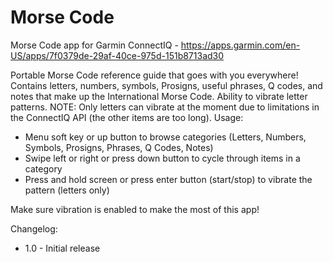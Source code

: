 # Morse Code
Morse Code app for Garmin ConnectIQ - https://apps.garmin.com/en-US/apps/7f0379de-29af-40ce-975d-151b8713ad30

Portable Morse Code reference guide that goes with you everywhere! Contains letters, numbers, symbols, Prosigns, useful phrases, Q codes, and notes that make up the International Morse Code. Ability to vibrate letter patterns.
NOTE: Only letters can vibrate at the moment due to limitations in the ConnectIQ API (the other items are too long).
Usage:
* Menu soft key or up button to browse categories (Letters, Numbers, Symbols, Prosigns, Phrases, Q Codes, Notes)
* Swipe left or right or press down button to cycle through items in a category
* Press and hold screen or press enter button (start/stop) to vibrate the pattern (letters only)

Make sure vibration is enabled to make the most of this app!

Changelog:
* 1.0 - Initial release
